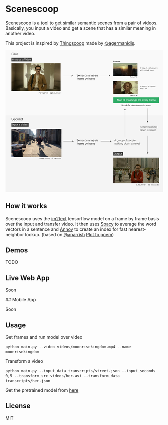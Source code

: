 # Scenescoop

Scenescoop is a tool to get similar semantic scenes from a pair of videos. Basically, you input a video and get a scene that has a similar meaning in another video.

This project is inspired by [Thingscoop](https://github.com/agermanidis/thingscoop) made by [@agermanidis](https://github.com/agermanidis).

![description](img.png)

## How it works

Scenescoop uses the [im2text](https://github.com/tensorflow/models/tree/master/research/im2txt) tensorflow model on a frame by frame basis over the input and transfer video. It then uses [Spacy](https://spacy.io/) to  average the word vectors in a sentence and [Annoy](https://github.com/spotify/annoy) to create an index for fast nearest-neighbor lookup. (based on [@aparrish](https://github.com/aparrish) [Plot to poem](https://github.com/aparrish/plot-to-poem/blob/master/plot-to-poem.ipynb))

## Demos
 
TODO

## Live Web App

Soon

## Mobile App

Soon

## Usage

Get frames and run model over video
```
python main.py --video videos/moonrisekingdom.mp4 --name moonrisekingdom
```

Transform a video
```
python main.py --input_data transcripts/street.json --input_seconds 0,5 --transform_src videos/her.avi --transform_data transcripts/her.json
```

Get the pretrained model from [here](https://drive.google.com/open?id=1tSTzD21qXXOiXlfgJllgXNZ9lREy6yij)

## License

MIT